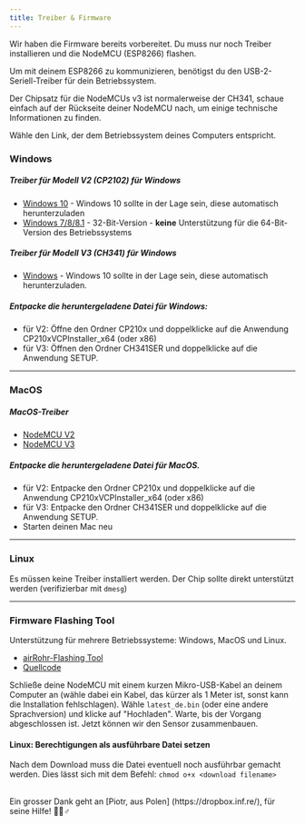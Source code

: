 ```yaml
---
title: Treiber & Firmware
---
```


Wir haben die Firmware bereits vorbereitet. Du muss nur noch Treiber installieren und die NodeMCU (ESP8266) flashen. 

Um mit deinem ESP8266 zu kommunizieren, benötigst du den USB-2-Seriell-Treiber für dein Betriebssystem. 

Der Chipsatz für die NodeMCUs v3 ist normalerweise der CH341, schaue einfach auf der Rückseite deiner NodeMCU nach, um einige technische Informationen zu finden. 

Wähle den Link, der dem Betriebssystem deines Computers entspricht.

### Windows

##### Treiber für Modell V2 (CP2102) für Windows
* [Windows 10](https://www.silabs.com/documents/public/software/CP210x_Universal_Windows_Driver.zip) - Windows 10 sollte in der Lage sein, diese automatisch herunterzuladen
* [Windows 7/8/8.1](https://www.silabs.com/documents/public/software/CP210x_Windows_Drivers.zip) - 32-Bit-Version - **keine** Unterstützung für die 64-Bit-Version des Betriebssystems

##### Treiber für Modell V3 (CH341) für Windows
* [Windows](http://www.wch.cn/downloads/file/5.html) - Windows 10 sollte in der Lage sein, diese automatisch herunterzuladen.

##### Entpacke die heruntergeladene Datei für Windows:
* für V2: Öffne den Ordner CP210x und doppelklicke auf die Anwendung CP210xVCPInstaller_x64 (oder x86)
* für V3: Öffnen den Ordner CH341SER und doppelklicke auf die Anwendung SETUP.

---

### MacOS

##### MacOS-Treiber
* [NodeMCU V2](https://www.silabs.com/documents/public/software/Mac_OSX_VCP_Driver.zip )
* [NodeMCU V3](http://www.wch.cn/downloads/file/178.html) 

##### Entpacke die heruntergeladene Datei für MacOS.
* für V2: Entpacke den Ordner CP210x und doppelklicke auf die Anwendung CP210xVCPInstaller_x64 (oder x86)
* für V3: Entpacke den Ordner CH341SER und doppelklicke auf die Anwendung SETUP.
* Starten deinen Mac neu

---

### Linux
Es müssen keine Treiber installiert werden. Der Chip sollte direkt unterstützt werden (verifizierbar mit `dmesg`)

---
### Firmware Flashing Tool 
Unterstützung für mehrere Betriebssysteme: Windows, MacOS und Linux.

* [airRohr-Flashing Tool](http://firmware.sensor.community/airrohr/flashing-tool/)
* [Quellcode](https://github.com/opendata-stuttgart/airrohr-firmware-flasher)

Schließe deine NodeMCU mit einem kurzen Mikro-USB-Kabel an deinem Computer an (wähle dabei ein Kabel, das kürzer als 1 Meter ist, sonst kann die Installation fehlschlagen). Wähle `latest_de.bin` (oder eine andere Sprachversion) und klicke auf "Hochladen".
Warte, bis der Vorgang abgeschlossen ist. Jetzt können wir den Sensor zusammenbauen.

#### Linux: Berechtigungen als ausführbare Datei setzen
Nach dem Download muss die Datei eventuell noch ausführbar gemacht werden. Dies lässt sich mit dem Befehl: `chmod o+x <download filename>` 

<br>
Ein grosser Dank geht an [Piotr, aus Polen] (https://dropbox.inf.re/), für seine Hilfe! 🙋‍♂️♂️ 

